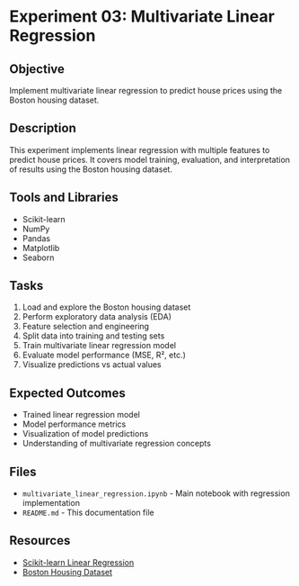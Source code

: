 # Experiment 03: Multivariate Linear Regression

## Objective
Implement multivariate linear regression to predict house prices using the Boston housing dataset.

## Description
This experiment implements linear regression with multiple features to predict house prices. It covers model training, evaluation, and interpretation of results using the Boston housing dataset.

## Tools and Libraries
- Scikit-learn
- NumPy
- Pandas
- Matplotlib
- Seaborn

## Tasks
1. Load and explore the Boston housing dataset
2. Perform exploratory data analysis (EDA)
3. Feature selection and engineering
4. Split data into training and testing sets
5. Train multivariate linear regression model
6. Evaluate model performance (MSE, R², etc.)
7. Visualize predictions vs actual values

## Expected Outcomes
- Trained linear regression model
- Model performance metrics
- Visualization of model predictions
- Understanding of multivariate regression concepts

## Files
- `multivariate_linear_regression.ipynb` - Main notebook with regression implementation
- `README.md` - This documentation file

## Resources
- [Scikit-learn Linear Regression](https://scikit-learn.org/stable/modules/linear_model.html)
- [Boston Housing Dataset](https://scikit-learn.org/stable/modules/generated/sklearn.datasets.load_boston.html)